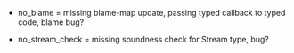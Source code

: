 
- no_blame = missing blame-map update, passing typed callback to typed code,
  blame bug?

- no_stream_check = missing soundness check for Stream type, bug?


